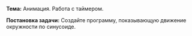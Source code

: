﻿**Тема:** Анимация. Работа с таймером.

**Постановка задачи:** Создайте программу, показывающую движение окружности по синусоиде.